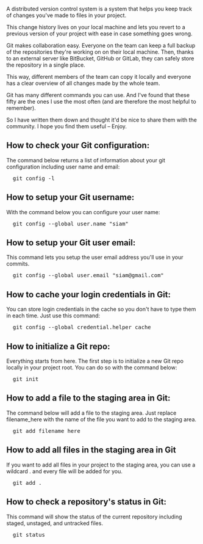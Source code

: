<p>A distributed version control system is a system that helps you keep track of changes you've made to files in your project.

This change history lives on your local machine and lets you revert to a previous version of your project with ease in case something goes wrong.

Git makes collaboration easy. Everyone on the team can keep a full backup of the repositories they're working on on their local machine. Then, thanks to an external server like BitBucket, GitHub or GitLab, they can safely store the repository in a single place.

This way, different members of the team can copy it locally and everyone has a clear overview of all changes made by the whole team.

Git has many different commands you can use. And I've found that these fifty are the ones I use the most often (and are therefore the most helpful to remember).

So I have written them down and thought it'd be nice to share them with the community. I hope you find them useful – Enjoy.</p>

<h2>How to check your Git configuration:</h2>
<p>The command below returns a list of information about your git configuration including user name and email:</p>
<pre>
  git config -l
</pre>

<h2>How to setup your Git username:</h2>
<p>With the command below you can configure your user name:</p>
<pre>
  git config --global user.name "siam"
</pre>

<h2>How to setup your Git user email:</h2>
<p>This command lets you setup the user email address you'll use in your commits.</p>
<pre>
  git config --global user.email "siam@gmail.com"
</pre>

<h2>How to cache your login credentials in Git:</h2>
<p>You can store login credentials in the cache so you don't have to type them in each time. Just use this command:</p>
<pre>
  git config --global credential.helper cache
</pre>

<h2>How to initialize a Git repo:</h2>
<p>Everything starts from here. The first step is to initialize a new Git repo locally in your project root. You can do so with the command below:</p>
<pre>
  git init
</pre>

<h2>How to add a file to the staging area in Git:</h2>
<p>The command below will add a file to the staging area. Just replace filename_here with the name of the file you want to add to the staging area.</p>
<pre>
  git add filename_here
</pre>

<h2>How to add all files in the staging area in Git</h2>
<p>If you want to add all files in your project to the staging area, you can use a wildcard . and every file will be added for you.</p>
<pre>
  git add .
</pre>

<h2>How to check a repository's status in Git:</h2>
<p>This command will show the status of the current repository including staged, unstaged, and untracked files.</p>
<pre>
  git status
</pre>
